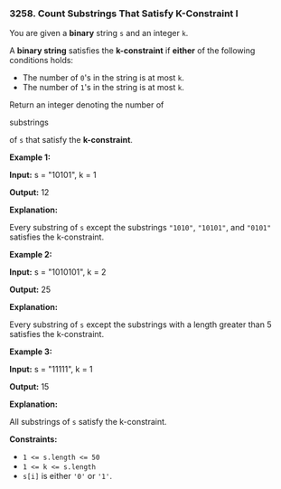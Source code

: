 ### 3258\. Count Substrings That Satisfy K-Constraint I

You are given a **binary** string `s` and an integer `k`.

A **binary string** satisfies the **k-constraint** if **either** of the following conditions holds:

*   The number of `0`'s in the string is at most `k`.
*   The number of `1`'s in the string is at most `k`.

Return an integer denoting the number of

substrings

of `s` that satisfy the **k-constraint**.

**Example 1:**

**Input:** s = "10101", k = 1

**Output:** 12

**Explanation:**

Every substring of `s` except the substrings `"1010"`, `"10101"`, and `"0101"` satisfies the k-constraint.

**Example 2:**

**Input:** s = "1010101", k = 2

**Output:** 25

**Explanation:**

Every substring of `s` except the substrings with a length greater than 5 satisfies the k-constraint.

**Example 3:**

**Input:** s = "11111", k = 1

**Output:** 15

**Explanation:**

All substrings of `s` satisfy the k-constraint.

**Constraints:**

*   `1 <= s.length <= 50`
*   `1 <= k <= s.length`
*   `s[i]` is either `'0'` or `'1'`.
